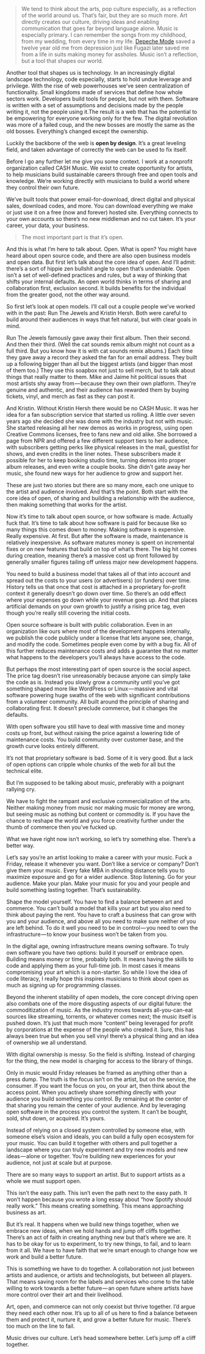 >We tend to think about the arts, pop culture especially, as a reflection of the world around us. That’s fair, but they are so much more. Art directly creates our culture, driving ideas and enabling communication that goes far beyond language alone. Music is especially primary. I can remember the songs from my childhood, from my wedding, from every time in my life. [Depeche Mode](http://www.depechemode.com/) saved a twelve year old me from depression just like Fugazi later saved me from a life in suits making money for assholes. Music isn’t a reflection, but a tool that shapes our world.

Another tool that shapes us is technology. In an increasingly digital landscape technology, code especially, starts to hold undue leverage and privilege. With the rise of web powerhouses we’ve seen centralization of functionality. Small kingdoms made of services that define how whole sectors work. Developers build tools for people, but not with them. Software is written with a set of assumptions and decisions made by the people writing it, not the people using it.The result is a web that has the potential to be empowering for everyone working only for the few. The digital revolution was more of a failed coup, and the new bosses are mostly the same as the old bosses. Everything’s changed except the ownership.

Luckily the backbone of the web is **open by design**. It’s a great leveling field, and taken advantage of correctly the web can be used to fix itself.

Before I go any further let me give you some context. I work at a nonprofit organization called CASH Music. We exist to create opportunity for artists, to help musicians build sustainable careers through free and open tools and knowledge. We’re working directly with musicians to build a world where they control their own future.

We’ve built tools that power email-for-download, direct digital and physical sales, download codes, and more. You can download everything we make or just use it on a free (now and forever) hosted site. Everything connects to your own accounts so there’s no new middleman and no cut taken. It’s your career, your data, your business.

> The most important part is that it’s open.

And this is what I’m here to talk about. Open. What is open? You might have heard about open source code, and there are also open business models and open data. But first let’s talk about the core idea of open. And I’ll admit: there’s a sort of hippie zen bullshit angle to open that’s undeniable. Open isn’t a set of well-defined practices and rules, but a way of thinking that shifts your internal defaults. An open world thinks in terms of sharing and collaboration first, exclusion second. It builds benefits for the individual from the greater good, not the other way around.

So first let’s look at open models. I’ll call out a couple people we’ve worked with in the past: Run The Jewels and Kristin Hersh. Both were careful to build around their audiences in ways that felt natural, but with clear goals in mind.

Run The Jewels famously gave away their first album. Then their second. And then their third. (Well the cat sounds remix album might not count as a full third. But you know how it is with cat sounds remix albums.) Each time they gave away a record they asked the fan for an email address. They built up a following bigger than all but the biggest artists (and bigger than most of them too.) They use this soapbox not just to sell merch, but to talk about things that really matter to them. Mike and Jaime hit political issues that most artists shy away from — because they own their own platform. They’re genuine and authentic, and their audience has rewarded them by buying tickets, vinyl, and merch as fast as they can post it.

And Kristin. Without Kristin Hersh there would be no CASH Music. It was her idea for a fan subscription service that started us rolling. A little over seven years ago she decided she was done with the industry but not with music. She started releasing all her new demos as works in progress, using open Creative Commons licenses, free to fans new and old alike. She borrowed a page from NPR and offered a few different support tiers to her audience, with subscribers getting perks like physical releases in the mail, guestlist for shows, and even credits in the liner notes. These subscribers made it possible for her to keep booking studio time, turning demos into proper album releases, and even write a couple books. She didn’t gate away her music, she found new ways for her audience to grow and support her.

These are just two stories but there are so many more, each one unique to the artist and audience involved. And that’s the point. Both start with the core idea of open, of sharing and building a relationship with the audience, then making something that works for the artist.

Now it’s time to talk about open source, or how software is made. Actually fuck that. It’s time to talk about how software is paid for because like so many things this comes down to money. Making software is expensive. Really expensive. At first. But after the software is made, maintenance is relatively inexpensive. As software matures money is spent on incremental fixes or on new features that build on top of what’s there. The big hit comes during creation, meaning there’s a massive cost up front followed by generally smaller figures tailing off unless major new development happens.

You need to build a business model that takes all of that into account and spread out the costs to your users (or advertisers) (or funders) over time. History tells us that once that cost is attached in a proprietary for-profit context it generally doesn’t go down over time. So there’s an odd effect where your expenses go down while your revenue goes up. And that places artificial demands on your own growth to justify a rising price tag, even though you’re really still covering the initial costs.

Open source software is built with public collaboration. Even in an organization like ours where most of the development happens internally, we publish the code publicly under a license that lets anyone see, change, and modify the code. Sometimes people even come by with a bug fix. All of this further reduces maintenance costs and adds a guarantee that no matter what happens to the developers you’ll always have access to the code.

But perhaps the most interesting part of open source is the social aspect. The price tag doesn’t rise unreasonably because anyone can simply take the code as is. Instead you slowly grow a community until you’ve got something shaped more like WordPress or Linux — massive and vital software powering huge swaths of the web with significant contributions from a volunteer community. All built around the principle of sharing and collaborating first. It doesn’t preclude commerce, but it changes the defaults.

With open software you still have to deal with massive time and money costs up front, but without raising the price against a lowering tide of maintenance costs. You build community over customer base, and the growth curve looks entirely different.

It’s not that proprietary software is bad. Some of it is very good. But a lack of open options can cripple whole chunks of the web for all but the technical elite.

But I’m supposed to be talking about music, preferably with a poignant rallying cry.

We have to fight the rampant and exclusive commercialization of the arts. Neither making money from music nor making music for money are wrong, but seeing music as nothing but content or commodity is. If you have the chance to reshape the world and you force creativity further under the thumb of commerce then you’ve fucked up.

What we have right now isn’t working, so let’s try something else. There’s a better way.

Let’s say you’re an artist looking to make a career with your music. Fuck a Friday, release it whenever you want. Don’t like a service or company? Don’t give them your music. Every fake MBA in shouting distance tells you to maximize exposure and go for a wider audience. Stop listening. Go for your audience. Make your plan. Make your music for you and your people and build something lasting together. That’s sustainability.

Shape the model yourself. You have to find a balance between art and commerce. You can’t build a model that kills your art but you also need to think about paying the rent. You have to craft a business that can grow with you and your audience, and above all you need to make sure neither of you are left behind. To do it well you need to be in control — you need to own the infrastructure — to know your business won’t be taken from you.

In the digital age, owning infrastructure means owning software. To truly own software you have two options: build it yourself or embrace open. Building means money or time, probably both. It means having the skills to code and applying them as your full-time job. In most cases it means compromising your art which is a non-starter. So while I love the idea of code literacy, I really hope this inspires musicians to think about open as much as signing up for programming classes.

Beyond the inherent stability of open models, the core concept driving open also combats one of the more disgusting aspects of our digital future: the commoditization of music. As the industry moves towards all-you-can-eat sources like streaming, torrents, or whatever comes next; the music itself is pushed down. It’s just that much more “content” being leveraged for profit by corporations at the expense of the people who created it. Sure, this has always been true but when you sell vinyl there’s a physical thing and an idea of ownership we all understand.

With digital ownership is messy. So the field is shifting. Instead of charging for the thing, the new model is charging for access to the library of things.

Only in music would Friday releases be framed as anything other than a press dump. The truth is the focus isn’t on the artist, but on the service, the consumer. If you want the focus on you, on your art, then think about the access point. When you actively share something directly with your audience you build something you control. By remaining at the center of that sharing you remain the center of your audience. And by leveraging open software in the process you control the system. It can’t be bought, sold, shut down, or acquired. It’s yours.

Instead of relying on a closed system controlled by someone else, with someone else’s vision and ideals, you can build a fully open ecosystem for your music. You can build it together with others and pull together a landscape where you can truly experiment and try new models and new ideas — alone or together. You’re building new experiences for your audience, not just at scale but at purpose.

There are so many ways to support an artist. But to support artists as a whole we must support open.

This isn’t the easy path. This isn’t even the path next to the easy path. It won’t happen because you wrote a long essay about “how Spotify should really work.” This means creating something. This means approaching business as art.

But it’s real. It happens when we build new things together, when we embrace new ideas, when we hold hands and jump off cliffs together. There’s an act of faith in creating anything new but that’s where we are. It has to be okay for us to experiment, to try new things, to fail, and to learn from it all. We have to have faith that we’re smart enough to change how we work and build a better future.

This is something we have to do together. A collaboration not just between artists and audience, or artists and technologists, but between all players. That means saving room for the labels and services who come to the table willing to work towards a better future — an open future where artists have more control over their art and their livelihood.

Art, open, and commerce can not only coexist but thrive together. I’d argue they need each other now. It’s up to all of us here to find a balance between them and protect it, nurture it, and grow a better future for music. There’s too much on the line to fail.

Music drives our culture. Let’s head somewhere better. Let’s jump off a cliff together.
